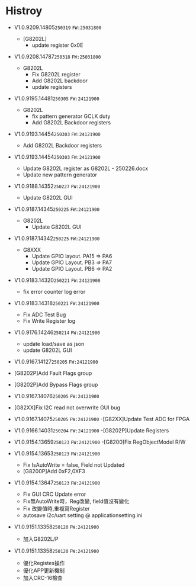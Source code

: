 # Histroy

- V1.0.9209.14805`250319`
`FW:25031800`
  - [G8202L]
    - update register 0x0E

- V1.0.9208.14787`250318`
`FW:25031800`
  - G8202L
    - Fix G8202L register
    - Add G8202L backdoor
    - update registers

- V1.0.9195.14481`250305`
`FW:24121900`
  - G8202L
    - fix pattern generator GCLK duty
    - Add G8202L Backdoor registers

- V1.0.9193.14454`250303`
`FW:24121900`
  - Add G8202L Backdoor registers

- V1.0.9193.14454`250303`
`FW:24121900`
  - Update G8202L register as G8202L - 250226.docx
  - Update new pattern generator

- V1.0.9188.14352`250227`
`FW:24121900`
  - Update G8202L GUI

- V1.0.9187.14345`250225`
`FW:24121900`
  - G8202L
    - Update G8202L GUI

- V1.0.9187.14342`250225`
`FW:24121900`
  - G8XXX
    - Update GPIO layout. PA15 => PA6
    - Update GPIO Layout. PB3 => PA7
    - Update GPIO Layout. PB6 => PA2

- V1.0.9183.14320`250221`
`FW:24121900`
  - fix error counter log error
  
- V1.0.9183.14318`250221`
`FW:24121900`
  - Fix ADC Test Bug
  - Fix Write Register log
- V1.0.9176.14246`250214`
`FW:24121900`
  - update load/save as json
  - update G8202L GUI  

- V1.0.9167.14127`250205`
`FW:24121900`
- [G8202P]Add Fault Flags group
- [G8202P]Add Bypass Flags group

- V1.0.9167.14076`250205`
`FW:24121900`
- [G82XX]Fix I2C read not overwrite GUI bug

- V1.0.9167.14075`250205`
`FW:24121900`
  -[G82XX]Update Test ADC for FPGA

- V1.0.9166.14031`250204`
`FW:24121900`
  -[G8202P]Update Registers

- V1.0.9154.13659`250123`
`FW:24121900`
  -[G8200]Fix RegObjectModel R/W

- V1.0.9154.13653`250123`
`FW:24121900`
  - Fix IsAutoWrite = false, Field not Updated
  - [G8200P]Add 0xF2,0XF3

- V1.0.9154.13647`250123`
`FW:24121900`
  - Fix GUI CRC Update error
  - Fix無AutoWrite時，Reg改變, field值沒有變化
  - Fix 改變值時,重複寫Register
  - autosave i2c/uart setting @ applicationsetting.ini
- V1.0.9151.13358`250120`
`FW:24121900`
  - 加入G8202L/P
- V1.0.9151.13358`250120`
`FW:24121900`
  - 優化Registes操作
  - 優化APP更新機制
  - 加入CRC-16檢查
